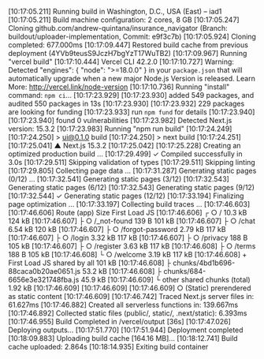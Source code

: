 [10:17:05.211] Running build in Washington, D.C., USA (East) – iad1
[10:17:05.211] Build machine configuration: 2 cores, 8 GB
[10:17:05.247] Cloning github.com/andrew-quintana/insurance_navigator (Branch: buildout/uploader-implementation, Commit: e9f3c7b)
[10:17:05.924] Cloning completed: 677.000ms
[10:17:09.447] Restored build cache from previous deployment (4YVb9teusS9JczH7bgYzT17WuTB2)
[10:17:09.967] Running "vercel build"
[10:17:10.444] Vercel CLI 42.2.0
[10:17:10.727] Warning: Detected "engines": { "node": ">=18.0.0" } in your `package.json` that will automatically upgrade when a new major Node.js Version is released. Learn More: http://vercel.link/node-version
[10:17:10.736] Running "install" command: `npm ci`...
[10:17:23.929] 
[10:17:23.930] added 549 packages, and audited 550 packages in 13s
[10:17:23.930] 
[10:17:23.932] 229 packages are looking for funding
[10:17:23.933]   run `npm fund` for details
[10:17:23.940] 
[10:17:23.940] found 0 vulnerabilities
[10:17:23.982] Detected Next.js version: 15.3.2
[10:17:23.983] Running "npm run build"
[10:17:24.249] 
[10:17:24.250] > ui@0.1.0 build
[10:17:24.250] > next build
[10:17:24.251] 
[10:17:25.041]    ▲ Next.js 15.3.2
[10:17:25.042] 
[10:17:25.228]    Creating an optimized production build ...
[10:17:29.499]  ✓ Compiled successfully in 3.0s
[10:17:29.511]    Skipping validation of types
[10:17:29.511]    Skipping linting
[10:17:29.805]    Collecting page data ...
[10:17:31.287]    Generating static pages (0/12) ...
[10:17:32.541]    Generating static pages (3/12) 
[10:17:32.543]    Generating static pages (6/12) 
[10:17:32.543]    Generating static pages (9/12) 
[10:17:32.544]  ✓ Generating static pages (12/12)
[10:17:33.194]    Finalizing page optimization ...
[10:17:33.197]    Collecting build traces ...
[10:17:46.603] 
[10:17:46.606] Route (app)                                 Size  First Load JS
[10:17:46.606] ┌ ○ /                                    10.3 kB         124 kB
[10:17:46.607] ├ ○ /_not-found                            139 B         101 kB
[10:17:46.607] ├ ○ /chat                                6.54 kB         120 kB
[10:17:46.607] ├ ○ /forgot-password                     2.79 kB         117 kB
[10:17:46.607] ├ ○ /login                               3.32 kB         117 kB
[10:17:46.607] ├ ○ /privacy                               188 B         105 kB
[10:17:46.607] ├ ○ /register                            3.63 kB         117 kB
[10:17:46.608] ├ ○ /terms                                 188 B         105 kB
[10:17:46.608] └ ○ /welcome                             3.19 kB         117 kB
[10:17:46.608] + First Load JS shared by all             101 kB
[10:17:46.608]   ├ chunks/4bd1b696-88caca0b20ae0651.js  53.2 kB
[10:17:46.608]   ├ chunks/684-6656e3e321748fba.js       45.9 kB
[10:17:46.609]   └ other shared chunks (total)          1.92 kB
[10:17:46.609] 
[10:17:46.609] 
[10:17:46.609] ○  (Static)  prerendered as static content
[10:17:46.609] 
[10:17:46.742] Traced Next.js server files in: 61.627ms
[10:17:46.882] Created all serverless functions in: 139.667ms
[10:17:46.892] Collected static files (public/, static/, .next/static): 6.393ms
[10:17:46.955] Build Completed in /vercel/output [36s]
[10:17:47.026] Deploying outputs...
[10:17:51.770] 
[10:17:51.944] Deployment completed
[10:18:09.883] Uploading build cache [164.16 MB]...
[10:18:12.741] Build cache uploaded: 2.864s
[10:18:14.935] Exiting build container